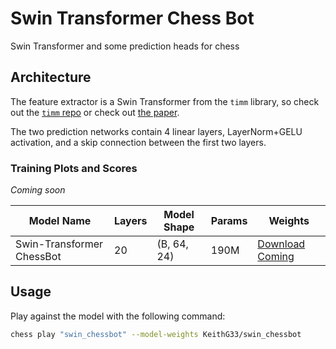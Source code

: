 # Swin Transformer Chess Bot
Swin Transformer and some prediction heads for chess
## Architecture
The feature extractor is a Swin Transformer from the `timm` library, so check out the [`timm` repo](https://github.com/huggingface/pytorch-image-models/blob/main/timm/models/swin_transformer.py) or check out [the paper](https://arxiv.org/abs/2103.14030). 

The two prediction networks contain 4 linear layers, LayerNorm+GELU activation, and a skip connection between the first two layers.

### Training Plots and Scores
*Coming soon*
<!-- ![Training Plot](path_to_training_plot.png) -->

<div align="center">

| Model Name   | Layers | Model Shape  | Params      | Weights       |
|--------------|--------|--------------|-------------|---------------|
| Swin-Transformer ChessBot | 20     | (B, 64, 24)  | 190M        | [Download Coming](path_to_model) |

</div>

## Usage
Play against the model with the following command:

```bash
chess play "swin_chessbot" --model-weights KeithG33/swin_chessbot
```